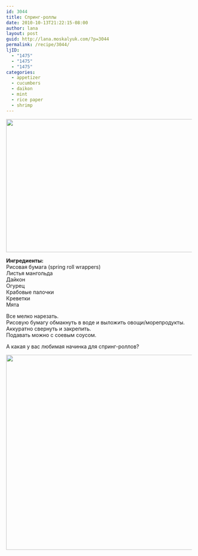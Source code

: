 ```yaml
---
id: 3044
title: Спринг-роллы
date: 2010-10-13T21:22:15-08:00
author: lana
layout: post
guid: http://lana.moskalyuk.com/?p=3044
permalink: /recipe/3044/
ljID:
  - "1475"
  - "1475"
  - "1475"
categories:
  - appetizer
  - cucumbers
  - daikon
  - mint
  - rice paper
  - shrimp
---
```

<img loading="lazy" class="alignnone" title="spring rolls" src="http://farm5.static.flickr.com/4064/5080369608_6e1a3e8471_z.jpg" alt="" width="640" height="360" />

**Ингредиенты:**  
Рисовая бумага (spring roll wrappers)  
Листья мангольда  
Дайкон  
Огурец  
Крабовые палочки  
Креветки  
Мята

Все мелко нарезать.  
Рисовую бумагу обмакнуть в воде и выложить овощи/морепродукты.  
Аккуратно свернуть и закрепить.  
Подавать можно с соевым соусом.

А какая у вас любимая начинка для спринг-роллов?

<img loading="lazy" class="alignnone" title="spring rolls" src="http://farm5.static.flickr.com/4070/5080372798_8eec86a6a9_z.jpg" alt="" width="640" height="527" />